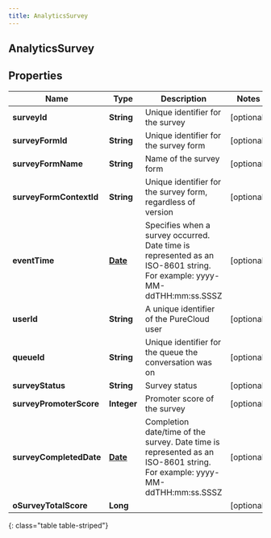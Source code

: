 ```yaml
---
title: AnalyticsSurvey
---
```

## AnalyticsSurvey


## Properties

| Name | Type | Description | Notes |
| ------------ | ------------- | ------------- | ------------- |
| **surveyId** | **String** | Unique identifier for the survey |  [optional] |
| **surveyFormId** | **String** | Unique identifier for the survey form |  [optional] |
| **surveyFormName** | **String** | Name of the survey form |  [optional] |
| **surveyFormContextId** | **String** | Unique identifier for the survey form, regardless of version |  [optional] |
| **eventTime** | [**Date**](Date.html) | Specifies when a survey occurred. Date time is represented as an ISO-8601 string. For example: yyyy-MM-ddTHH:mm:ss.SSSZ |  [optional] |
| **userId** | **String** | A unique identifier of the PureCloud user |  [optional] |
| **queueId** | **String** | Unique identifier for the queue the conversation was on |  [optional] |
| **surveyStatus** | **String** | Survey status |  [optional] |
| **surveyPromoterScore** | **Integer** | Promoter score of the survey |  [optional] |
| **surveyCompletedDate** | [**Date**](Date.html) | Completion date/time of the survey. Date time is represented as an ISO-8601 string. For example: yyyy-MM-ddTHH:mm:ss.SSSZ |  [optional] |
| **oSurveyTotalScore** | **Long** |  |  [optional] |
{: class="table table-striped"}



